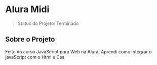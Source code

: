 # Alura Midi

>Status do Projeto: Terminado

## Sobre o Projeto 
Feito no curso JavaScript para Web na Alura, Aprendi como integrar o javaScript com o Html e Css
